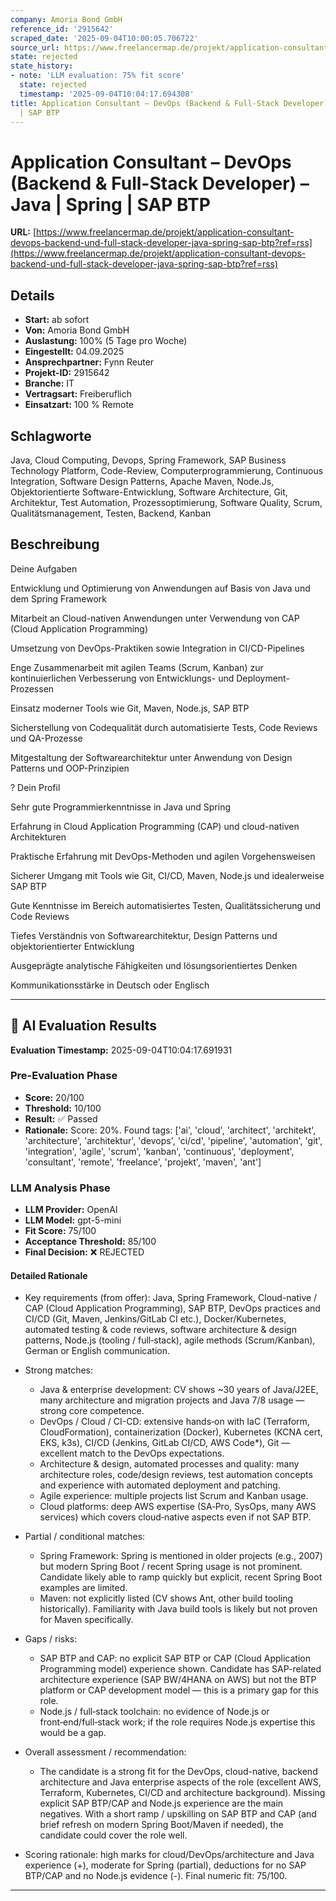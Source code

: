 ```yaml
---
company: Amoria Bond GmbH
reference_id: '2915642'
scraped_date: '2025-09-04T10:00:05.706722'
source_url: https://www.freelancermap.de/projekt/application-consultant-devops-backend-und-full-stack-developer-java-spring-sap-btp?ref=rss
state: rejected
state_history:
- note: 'LLM evaluation: 75% fit score'
  state: rejected
  timestamp: '2025-09-04T10:04:17.694308'
title: Application Consultant – DevOps (Backend & Full-Stack Developer) – Java | Spring
  | SAP BTP
---
```



# Application Consultant – DevOps (Backend & Full-Stack Developer) – Java | Spring | SAP BTP
**URL:** [https://www.freelancermap.de/projekt/application-consultant-devops-backend-und-full-stack-developer-java-spring-sap-btp?ref=rss](https://www.freelancermap.de/projekt/application-consultant-devops-backend-und-full-stack-developer-java-spring-sap-btp?ref=rss)
## Details
- **Start:** ab sofort
- **Von:** Amoria Bond GmbH
- **Auslastung:** 100% (5 Tage pro Woche)
- **Eingestellt:** 04.09.2025
- **Ansprechpartner:** Fynn Reuter
- **Projekt-ID:** 2915642
- **Branche:** IT
- **Vertragsart:** Freiberuflich
- **Einsatzart:** 100
                                                % Remote

## Schlagworte
Java, Cloud Computing, Devops, Spring Framework, SAP Business Technology Platform, Code-Review, Computerprogrammierung, Continuous Integration, Software Design Patterns, Apache Maven, Node.Js, Objektorientierte Software-Entwicklung, Software Architecture, Git, Architektur, Test Automation, Prozessoptimierung, Software Quality, Scrum, Qualitätsmanagement, Testen, Backend, Kanban

## Beschreibung
Deine Aufgaben

Entwicklung und Optimierung von Anwendungen auf Basis von Java und dem Spring Framework

Mitarbeit an Cloud-nativen Anwendungen unter Verwendung von CAP (Cloud Application Programming)

Umsetzung von DevOps-Praktiken sowie Integration in CI/CD-Pipelines

Enge Zusammenarbeit mit agilen Teams (Scrum, Kanban) zur kontinuierlichen Verbesserung von Entwicklungs- und Deployment-Prozessen

Einsatz moderner Tools wie Git, Maven, Node.js, SAP BTP

Sicherstellung von Codequalität durch automatisierte Tests, Code Reviews und QA-Prozesse

Mitgestaltung der Softwarearchitektur unter Anwendung von Design Patterns und OOP-Prinzipien

? Dein Profil

Sehr gute Programmierkenntnisse in Java und Spring

Erfahrung in Cloud Application Programming (CAP) und cloud-nativen Architekturen

Praktische Erfahrung mit DevOps-Methoden und agilen Vorgehensweisen

Sicherer Umgang mit Tools wie Git, CI/CD, Maven, Node.js und idealerweise SAP BTP

Gute Kenntnisse im Bereich automatisiertes Testen, Qualitätssicherung und Code Reviews

Tiefes Verständnis von Softwarearchitektur, Design Patterns und objektorientierter Entwicklung

Ausgeprägte analytische Fähigkeiten und lösungsorientiertes Denken

Kommunikationsstärke in Deutsch oder Englisch

---

## 🤖 AI Evaluation Results

**Evaluation Timestamp:** 2025-09-04T10:04:17.691931

### Pre-Evaluation Phase
- **Score:** 20/100
- **Threshold:** 10/100
- **Result:** ✅ Passed
- **Rationale:** Score: 20%. Found tags: ['ai', 'cloud', 'architect', 'architekt', 'architecture', 'architektur', 'devops', 'ci/cd', 'pipeline', 'automation', 'git', 'integration', 'agile', 'scrum', 'kanban', 'continuous', 'deployment', 'consultant', 'remote', 'freelance', 'projekt', 'maven', 'ant']

### LLM Analysis Phase
- **LLM Provider:** OpenAI
- **LLM Model:** gpt-5-mini
- **Fit Score:** 75/100
- **Acceptance Threshold:** 85/100
- **Final Decision:** ❌ REJECTED

#### Detailed Rationale
- Key requirements (from offer): Java, Spring Framework, Cloud-native / CAP (Cloud Application Programming), SAP BTP, DevOps practices and CI/CD (Git, Maven, Jenkins/GitLab CI etc.), Docker/Kubernetes, automated testing & code reviews, software architecture & design patterns, Node.js (tooling / full‑stack), agile methods (Scrum/Kanban), German or English communication.

- Strong matches:
  - Java & enterprise development: CV shows ~30 years of Java/J2EE, many architecture and migration projects and Java 7/8 usage — strong core competence.
  - DevOps / Cloud / CI-CD: extensive hands‑on with IaC (Terraform, CloudFormation), containerization (Docker), Kubernetes (KCNA cert, EKS, k3s), CI/CD (Jenkins, GitLab CI/CD, AWS Code*), Git — excellent match to the DevOps expectations.
  - Architecture & design, automated processes and quality: many architecture roles, code/design reviews, test automation concepts and experience with automated deployment and patching.
  - Agile experience: multiple projects list Scrum and Kanban usage.
  - Cloud platforms: deep AWS expertise (SA‑Pro, SysOps, many AWS services) which covers cloud‑native aspects even if not SAP BTP.

- Partial / conditional matches:
  - Spring Framework: Spring is mentioned in older projects (e.g., 2007) but modern Spring Boot / recent Spring usage is not prominent. Candidate likely able to ramp quickly but explicit, recent Spring Boot examples are limited.
  - Maven: not explicitly listed (CV shows Ant, other build tooling historically). Familiarity with Java build tools is likely but not proven for Maven specifically.

- Gaps / risks:
  - SAP BTP and CAP: no explicit SAP BTP or CAP (Cloud Application Programming model) experience shown. Candidate has SAP-related architecture experience (SAP BW/4HANA on AWS) but not the BTP platform or CAP development model — this is a primary gap for this role.
  - Node.js / full‑stack toolchain: no evidence of Node.js or front‑end/full‑stack work; if the role requires Node.js expertise this would be a gap.

- Overall assessment / recommendation:
  - The candidate is a strong fit for the DevOps, cloud-native, backend architecture and Java enterprise aspects of the role (excellent AWS, Terraform, Kubernetes, CI/CD and architecture background). Missing explicit SAP BTP/CAP and Node.js experience are the main negatives. With a short ramp / upskilling on SAP BTP and CAP (and brief refresh on modern Spring Boot/Maven if needed), the candidate could cover the role well.

- Scoring rationale: high marks for cloud/DevOps/architecture and Java experience (+), moderate for Spring (partial), deductions for no SAP BTP/CAP and no Node.js evidence (-). Final numeric fit: 75/100.

---
